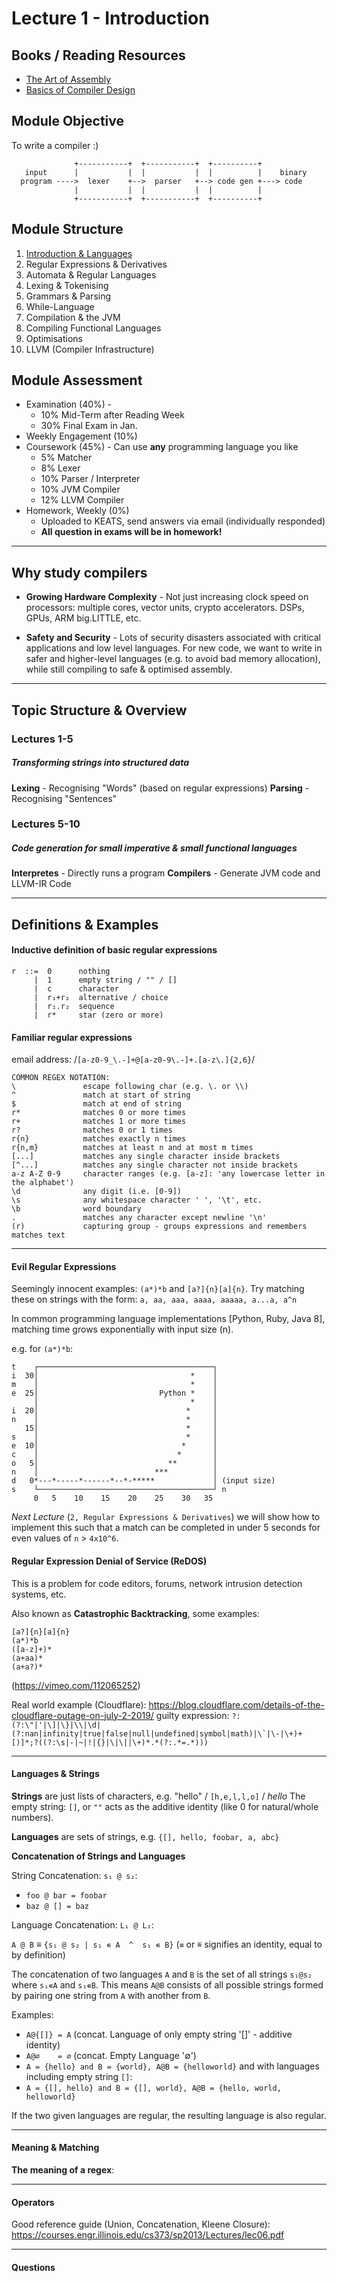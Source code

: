 # Lecture 1 - Introduction

## Books / Reading Resources

* [The Art of Assembly](http://flint.cs.yale.edu/cs422/doc/art-of-asm/pdf/)
* [Basics of Compiler Design](http://hjemmesider.diku.dk/~torbenm/Basics/)

## Module Objective

To write a compiler :)

```
              +-----------+  +-----------+  +----------+
   input      |           |  |           |  |          |    binary
  program ---->  lexer    +-->  parser   +--> code gen +---> code
              |           |  |           |  |          |
              +-----------+  +-----------+  +----------+
```

## Module Structure

 1) [Introduction & Languages](01_introduction.md)
 2) Regular Expressions & Derivatives
 3) Automata & Regular Languages
 4) Lexing & Tokenising
 5) Grammars & Parsing
 6) While-Language
 7) Compilation & the JVM
 8) Compiling Functional Languages
 9) Optimisations
 10) LLVM (Compiler Infrastructure)

## Module Assessment

* Examination (40%) -
  * 10% Mid-Term after Reading Week
  * 30% Final Exam in Jan.
* Weekly Engagement (10%)
* Coursework (45%) - Can use **any** programming language you like
  * 5% Matcher
  * 8% Lexer
  * 10% Parser / Interpreter
  * 10% JVM Compiler
  * 12% LLVM Compiler
* Homework, Weekly (0%)
  * Uploaded to KEATS, send answers via email (individually responded)
  * **All question in exams will be in homework!**

---

## Why study compilers

* **Growing Hardware Complexity** -
Not just increasing clock speed on processors: multiple cores, vector units, crypto accelerators.
DSPs, GPUs, ARM big.LITTLE, etc.

* **Safety and Security** -
Lots of security disasters associated with critical applications and low level languages.
For new code, we want to write in safer and higher-level languages (e.g. to avoid bad memory allocation), while still compiling to safe & optimised assembly.

---

## Topic Structure & Overview

### Lectures 1-5

##### Transforming strings into structured data

**Lexing** - Recognising "Words" (based on regular expressions)
**Parsing** - Recognising "Sentences"

### Lectures 5-10

##### Code generation for small imperative & small functional languages

**Interpretes** - Directly runs a program
**Compilers** - Generate JVM code and LLVM-IR Code

---

## Definitions & Examples

#### Inductive definition of basic regular expressions

```
r  ::=  0      nothing
     |  1      empty string / "" / []
     |  c      character
     |  r₁+r₂  alternative / choice
     |  r₁.r₂  sequence
     |  r*     star (zero or more)
```

#### Familiar regular expressions

email address: /`[a-z0-9_\.-]+@[a-z0-9\.-]+.[a-z\.]{2,6}`/

```
COMMON REGEX NOTATION:
\               escape following char (e.g. \. or \\)
^               match at start of string
$               match at end of string
r*              matches 0 or more times
r+              matches 1 or more times
r?              matches 0 or 1 times
r{n}            matches exactly n times
r{n,m}          matches at least n and at most m times
[...]           matches any single character inside brackets
[^...]          matches any single character not inside brackets
a-z A-Z 0-9     character ranges (e.g. [a-z]: 'any lowercase letter in the alphabet')
\d              any digit (i.e. [0-9])
\s              any whitespace character ' ', '\t', etc.
\b              word boundary
.               matches any character except newline '\n'
(r)             capturing group - groups expressions and remembers matches text
```

---

#### Evil Regular Expressions

Seemingly innocent examples: `(a*)*b` and `[a?]{n}[a]{n}`.
Try matching these on strings with the form:
`a, aa, aaa, aaaa, aaaaa, a...a, a^n`

In common programming language implementations [Python, Ruby, Java 8], matching time grows exponentially with input size (n).

e.g. for `(a*)*b`:

```
t    ┌───────────────────────────────────────┐
i  30│                                  *    │
m    │                                  *    │
e  25│                           Python *    │
     │                                  *    │
i  20│                                 *     │
n    │                                 *     │
   15│                                 *     │
s    │                                 *     │
e  10│                                *      │
c    │                               *       │
o   5│                             **        │
n    │                          ***          │
d   0*---*-----*------*--*-*****             │ (input size)
s    └───────────────────────────────────────┘ n
     0   5    10    15    20    25    30   35
```

*Next Lecture* (`2, Regular Expressions & Derivatives`) we will show how to implement this such that a match can be completed in under 5 seconds for even values of `n` > `4x10^6`.

#### Regular Expression Denial of Service (ReDOS)

This is a problem for code editors, forums, network intrusion detection systems, etc.

Also known as **Catastrophic Backtracking**, some examples:

```
[a?]{n}[a]{n}
(a*)*b
([a‐z]+)*
(a+aa)*
(a+a?)*
```

(<https://vimeo.com/112065252>)

Real world example (Cloudflare): <https://blog.cloudflare.com/details-of-the-cloudflare-outage-on-july-2-2019/>
guilty expression:
``?:(?:\"|'|\]|\}|\\|\d|(?:nan|infinity|true|false|null|undefined|symbol|math)|\`|\-|\+)+[)]*;?((?:\s|-|~|!|{}|\|\||\+)*.*(?:.*=.*)))``

---

#### Languages & Strings

**Strings** are just lists of characters, e.g. "hello" / `[h,e,l,l,o]` / *hello*
The empty string: `[]`, or `""` acts as the additive identity (like 0 for natural/whole numbers).

**Languages** are sets of strings, e.g. `{[], hello, foobar, a, abc}`

**Concatenation of Strings and Languages**

String Concatenation: `s₁ @ s₂`:

* `foo @ bar = foobar`
* `baz @ [] = baz`

Language Concatenation: `L₁ @ L₂`:

`A @ B` ≡ `{s₁ @ s₂ | s₁ ∊ A  ^  s₁ ∊ B}`
(`≡` or `≝` signifies an identity, equal to by definition)

The concatenation of two languages `A` and `B` is the set of all strings `s₁@s₂` where `s₁∊A` and `s₁∊B`.
This means `A@B` consists of all possible strings formed by pairing one string from `A` with another from `B`.

Examples:

* `A@{[]} = A` (concat. Language of only empty string '[]' - additive identity)
* `A@∅    = ∅` (concat. Empty Language '∅')
* `A = {hello} and B = {world}, A@B = {helloworld}`
and with languages including empty string `[]`:
* `A = {[], hello} and B = {[], world}, A@B = {hello, world, helloworld}`

If the two given languages are regular, the resulting language is also regular.

---

#### Meaning & Matching

**The meaning of a regex**:

---

#### Operators

Good reference guide (Union, Concatenation, Kleene Closure): <https://courses.engr.illinois.edu/cs373/sp2013/Lectures/lec06.pdf>

---

#### Questions
